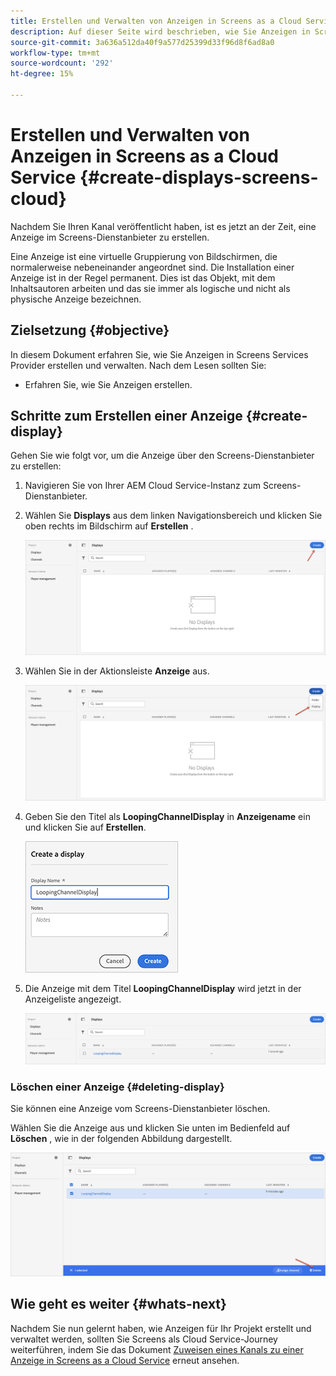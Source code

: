 ```yaml
---
title: Erstellen und Verwalten von Anzeigen in Screens as a Cloud Service
description: Auf dieser Seite wird beschrieben, wie Sie Anzeigen in Screens as a Cloud Service erstellen und verwalten.
source-git-commit: 3a636a512da40f9a577d25399d33f96d8f6ad8a0
workflow-type: tm+mt
source-wordcount: '292'
ht-degree: 15%

---
```



# Erstellen und Verwalten von Anzeigen in Screens as a Cloud Service {#create-displays-screens-cloud}

Nachdem Sie Ihren Kanal veröffentlicht haben, ist es jetzt an der Zeit, eine Anzeige im Screens-Dienstanbieter zu erstellen.

Eine Anzeige ist eine virtuelle Gruppierung von Bildschirmen, die normalerweise nebeneinander angeordnet sind. Die Installation einer Anzeige ist in der Regel permanent. Dies ist das Objekt, mit dem Inhaltsautoren arbeiten und das sie immer als logische und nicht als physische Anzeige bezeichnen.

## Zielsetzung {#objective}

In diesem Dokument erfahren Sie, wie Sie Anzeigen in Screens Services Provider erstellen und verwalten. Nach dem Lesen sollten Sie:

* Erfahren Sie, wie Sie Anzeigen erstellen.

## Schritte zum Erstellen einer Anzeige {#create-display}

Gehen Sie wie folgt vor, um die Anzeige über den Screens-Dienstanbieter zu erstellen:

1. Navigieren Sie von Ihrer AEM Cloud Service-Instanz zum Screens-Dienstanbieter.
1. Wählen Sie **Displays** aus dem linken Navigationsbereich und klicken Sie oben rechts im Bildschirm auf **Erstellen** .

   ![Bild](/help/screens-cloud/assets/display/disp-1.png)

1. Wählen Sie in der Aktionsleiste **Anzeige** aus.

   ![Bild](/help/screens-cloud/assets/display/disp-2.png)

1. Geben Sie den Titel als **LoopingChannelDisplay** in **Anzeigename** ein und klicken Sie auf **Erstellen**.

   ![Bild](/help/screens-cloud/assets/display/disp3.png)

1. Die Anzeige mit dem Titel **LoopingChannelDisplay** wird jetzt in der Anzeigeliste angezeigt.

   ![Bild](/help/screens-cloud/assets/display/disp-4.png)

### Löschen einer Anzeige {#deleting-display}

Sie können eine Anzeige vom Screens-Dienstanbieter löschen.

Wählen Sie die Anzeige aus und klicken Sie unten im Bedienfeld auf **Löschen** , wie in der folgenden Abbildung dargestellt.

![Bild](/help/screens-cloud/assets/display/disp-5.png)

## Wie geht es weiter {#whats-next}

Nachdem Sie nun gelernt haben, wie Anzeigen für Ihr Projekt erstellt und verwaltet werden, sollten Sie Screens als Cloud Service-Journey weiterführen, indem Sie das Dokument [Zuweisen eines Kanals zu einer Anzeige in Screens as a Cloud Service](https://experienceleague.adobe.com/docs/experience-manager-cloud-service/screens-as-cloud-service/create-content/assigning-channels-to-display.html?lang=en) erneut ansehen.
